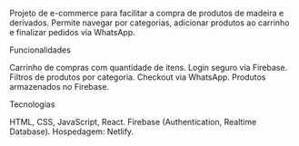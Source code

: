 Projeto de e-commerce para facilitar a compra de produtos de madeira e derivados.
Permite navegar por categorias, adicionar produtos ao carrinho e finalizar pedidos via WhatsApp.

Funcionalidades

Carrinho de compras com quantidade de itens.
Login seguro via Firebase.
Filtros de produtos por categoria.
Checkout via WhatsApp.
Produtos armazenados no Firebase.

Tecnologias

HTML, CSS, JavaScript, React.
Firebase (Authentication, Realtime Database).
Hospedagem: Netlify.
